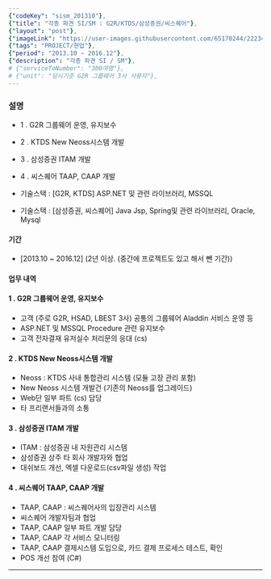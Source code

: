 ```yaml
---
{"codeKey": "sism_201310"},
{"title": "각종 파견 SI/SM : G2R/KTDS/삼성증권/씨스퀘어"},
{"layout": "post"},
{"imageLink": "https://user-images.githubusercontent.com/65170244/222340616-fae8665d-f989-46e1-9609-92bcb45394ba.png"},
{"tags": "PROJECT/현업"},
{"period": "2013.10 ~ 2016.12"},
{"description": "각종 파견 SI / SM"},
# {"serviceToNumber": "300여명"},
# {"unit": "당시기준 G2R 그룹웨어 3사 사용자"},
---
```


### 설명

- 1 . G2R 그룹웨어 운영, 유지보수
- 2 . KTDS New Neoss시스템 개발
- 3 . 삼성증권 ITAM 개발
- 4 . 씨스퀘어 TAAP, CAAP 개발

- 기술스택 : [G2R, KTDS] ASP.NET 및 관련 라이브러리, MSSQL
- 기술스택 : [삼성증권, 씨스퀘어] Java Jsp, Spring및 관련 라이브러리, Oracle, Mysql

#### 기간

- [2013.10 ~ 2016.12] (2년 이상. (중간에 프로젝트도 있고 해서 뺀 기간))

#### 업무 내역

#### 1 . G2R 그룹웨어 운영, 유지보수

- 고객 (주로 G2R, HSAD, LBEST 3사) 공통의 그룹웨어 Aladdin 서비스 운영 등
- ASP.NET 및 MSSQL Procedure 관련 유지보수
- 고객 전자결재 유저실수 처리문의 응대 (cs)

#### 2 . KTDS New Neoss시스템 개발

- Neoss : KTDS 사내 통합관리 시스템 (모듈 고장 관리 포함)
- New Neoss 시스템 개발건 (기존의 Neoss를 업그레이드)
- Web단 일부 파트 (cs) 담당
- 타 프리랜서들과의 소통

#### 3 . 삼성증권 ITAM 개발

- ITAM : 삼성증권 내 자원관리 시스템
- 삼성증권 상주 타 회사 개발자와 협업
- 대쉬보드 개선, 엑셀 다운로드(csv파일 생성) 작업

#### 4 . 씨스퀘어 TAAP, CAAP 개발

- TAAP, CAAP : 씨스퀘어사의 입장관리 시스템
- 씨스퀘어 개발자팀과 협업
- TAAP, CAAP 일부 파트 개발 담당
- TAAP, CAAP 각 서비스 모니터링
- TAAP, CAAP 결제시스템 도입으로, 카드 결제 프로세스 테스트, 확인
- POS 개선 참여 (C#)

---
